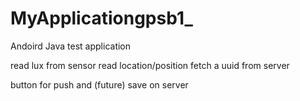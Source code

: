 # MyApplicationgpsb1_

Andoird Java test application

read lux from sensor
read location/position
fetch a uuid from server

button for push and (future) save on server 
